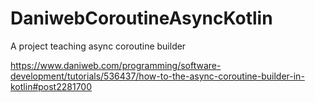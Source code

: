 # DaniwebCoroutineAsyncKotlin
A project teaching async coroutine builder

https://www.daniweb.com/programming/software-development/tutorials/536437/how-to-the-async-coroutine-builder-in-kotlin#post2281700
